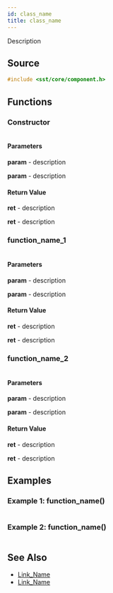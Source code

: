 ```yaml
---
id: class_name
title: class_name
---
```


Description

## Source
```cpp
#include <sst/core/component.h>
```

## Functions

### Constructor
```cpp

```

#### Parameters

**param** - description

**param** - description

#### Return Value

**ret** - description

**ret** - description

### function_name_1
```cpp

```

#### Parameters

**param** - description

**param** - description

#### Return Value

**ret** - description

**ret** - description

### function_name_2
```cpp

```

#### Parameters

**param** - description

**param** - description

#### Return Value</span>

**ret** - description

**ret** - description

## Examples

### Example 1: function_name()
```cpp

```

### Example 2: function_name()
```cpp

```

## See Also

- [Link_Name](TBA)
- [Link_Name](TBA)